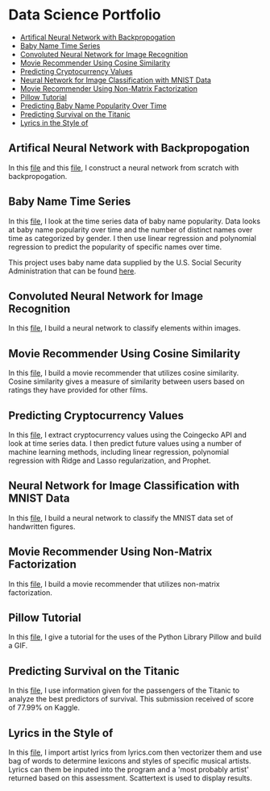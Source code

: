 # Data Science Portfolio

* [Artifical Neural Network with Backpropogation](#artifical-neural-network-with-backpropogation)<br>
* [Baby Name Time Series](#baby-name-time-series)<br>
* [Convoluted Neural Network for Image Recognition](#convoluted-neural-network-for-image-recognition)<br>
* [Movie Recommender Using Cosine Similarity](#movie-recommender-using-cosine-similarity)
* [Predicting Cryptocurrency Values](#predicting-cryptocurrency-values)
* [Neural Network for Image Classification with MNIST Data](#neural-network-for-image-classification-with-mnist-data)
* [Movie Recommender Using Non-Matrix Factorization](#movie-recommender-using-non-matrix-factorization)
* [Pillow Tutorial](#pillow-tutorial)
* [Predicting Baby Name Popularity Over Time](#predicting-baby-name-popularity-over-time)
* [Predicting Survival on the Titanic](#predicting-survival-on-the-titanic)
* [Lyrics in the Style of](#lyrics-in-the-style-of)

## Artifical Neural Network with Backpropogation

In this [file](ANN_implementation_w_backpropagation.py) and this [file](neural_network.py), I construct a neural network from scratch with backpropogation.

## Baby Name Time Series

In this [file](Baby_name_time_series.py), I look at the time series data of baby name popularity. Data looks at baby name popularity over time and the number of distinct names over time as categorized by gender. I then use linear regression and polynomial regression to predict the popularity of specific names over time.

This project uses baby name data supplied by the U.S. Social Security Administration that can be found [here](https://www.ssa.gov/oact/babynames/limits.html).

## Convoluted Neural Network for Image Recognition

In this [file](Convoluted_NN_Image_Recognition.py), I build a neural network to classify elements within images.

## Movie Recommender Using Cosine Similarity

In this [file](Movie_Recommender_Using_Cosine_Similarity.ipynb), I build a movie recommender that utilizes cosine similarity. Cosine similarity gives a measure of similarity between users based on ratings they have provided for other films.

## Predicting Cryptocurrency Values

In this [file](Cryptocurrency_predictions_prophet.ipynb), I extract cryptocurrency values using the Coingecko API and look at time series data. I then predict future values using a number of machine learning methods, including linear regression, polynomial regression with Ridge and Lasso regularization, and Prophet.

## Neural Network for Image Classification with MNIST Data

In this [file](MNISTData.py), I build a neural network to classify the MNIST data set of handwritten figures.

## Movie Recommender Using Non-Matrix Factorization

In this [file](Movie_Recommender_Using_NMF.py), I build a movie recommender that utilizes non-matrix factorization.

## Pillow Tutorial

In this [file](Pillow_Tutorial.ipynb), I give a tutorial for the uses of the Python Library Pillow and build a GIF.

## Predicting Survival on the Titanic

In this [file](Predicting_Survival_Titanic.ipynb), I use information given for the passengers of the Titanic to analyze the best predictors of survival. This submission received of score of 77.99% on Kaggle.

## Lyrics in the Style of

In this [file](Lyrics.ipynb), I import artist lyrics from lyrics.com then vectorizer them and use bag of words to determine lexicons and styles of specific musical artists. Lyrics can them be inputed into the program and a 'most probably artist' returned based on this assessment. Scattertext is used to display results.

